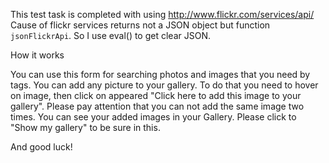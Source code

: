 This test task is completed with using http://www.flickr.com/services/api/
Cause of flickr services returns not a JSON object but function `jsonFlickrApi`. So I use eval() to get clear JSON.

How it works

You can use this form for searching photos and images that you need by tags. You can add any picture to your gallery.
To do that you need to hover on image, then click on appeared "Click here to add this image to your gallery".
Please pay attention that you can not add the same image two times.
You can see your added images in your Gallery. Please click to "Show my gallery" to be sure in this.

And good luck!
